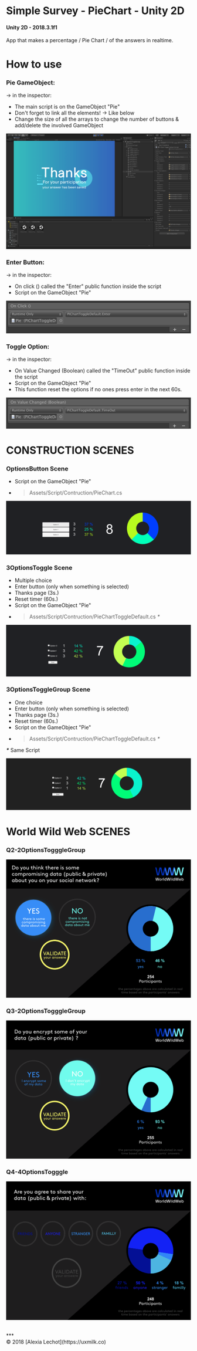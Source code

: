 # Simple Survey - PieChart - Unity 2D


#### Unity 2D - 2018.3.1f1
App that makes a percentage / Pie Chart / of the answers in realtime.

# How to use 

### Pie GameObject:

-> in the inspector:
- The main script is on the GameObject "Pie" 
- Don't forget to link all the elements! -> Like below 
- Change the size of all the arrays to change the number of buttons & add/delete the involved GameObject  

![Screenshot](Screenshot/GameObjectPie.png)

### Enter Button:

-> in the inspector:
- On click () called the "Enter" public function inside the script
- Script on the GameObject "Pie"

![Screenshot](Screenshot/EnterButton.png)

### Toggle Option:

-> in the inspector:
- On Value Changed (Boolean) called the "TimeOut" public function inside the script
- Script on the GameObject "Pie"
- This function reset the options if no ones press enter in the next 60s.

![Screenshot](Screenshot/ToggleOption.png)

# CONSTRUCTION SCENES
### OptionsButton Scene
- Script on the GameObject "Pie"
- > Assets/Script/Contruction/PieChart.cs

![Screenshot](Screenshot/ConstructionScene/Buttons.png)


### 3OptionsToggle Scene
- Multiple choice
- Enter button (only when something is selected)
- Thanks page (3s.)
- Reset timer (60s.)
- Script on the GameObject "Pie"
- > Assets/Script/Contruction/PieChartToggleDefault.cs _*_

![Screenshot](Screenshot/ConstructionScene/Toggle.png)


### 3OptionsToggleGroup Scene
- One choice
- Enter button (only when something is selected)
- Thanks page (3s.)
- Reset timer (60s.)
- Script on the GameObject "Pie"
- > Assets/Script/Contruction/PieChartToggleDefault.cs _*_

**_*_**
Same Script 

![Screenshot](Screenshot/ConstructionScene/ToggleGroup.png)

# World Wild Web SCENES

### Q2-2OptionsTogggleGroup
![Screenshot](Screenshot/WWWScene/Q2-2OptionsTogggleGroup-Select.png)

### Q3-2OptionsTogggleGroup
![Screenshot](Screenshot/WWWScene/Q3-2OptionsTogggleGroup-select.png)

### Q4-4OptionsTogggle
![Screenshot](Screenshot/WWWScene/Q4-4OptionsTogggle.png)

<br>
***
<br>
&copy; 2018 [Alexia Lechot](https://uxmilk.co)
